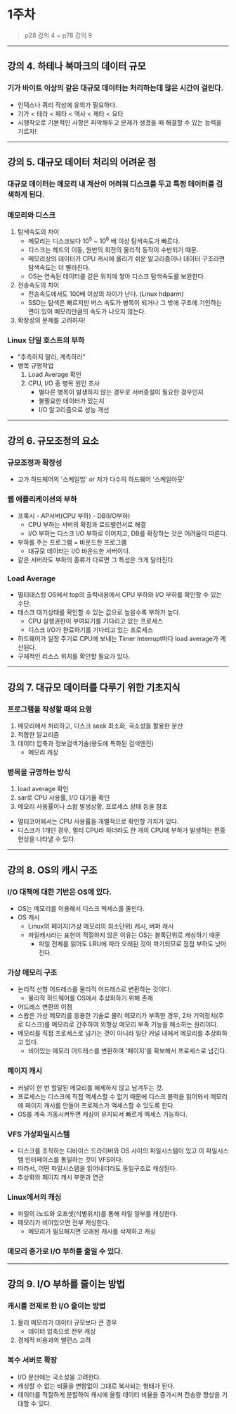 # 1주차
> p28 강의 4 ~ p78 강의 9

---
## 강의 4. 하테나 북마크의 데이터 규모
### 기가 바이트 이상의 같은 대규모 데이터는 처리하는데 많은 시간이 걸린다.
+ 인덱스나 쿼리 작성에 유의가 필요하다.
+ 기가 < 테라 < 페타 < 엑사 < 제타 < 요타
+ 시행착오로 기본적인 사항은 파악해두고 문제가 생겼을 때 해결할 수 있는 능력을 기르자!

---
## 강의 5. 대규모 데이터 처리의 어려운 점
### 대규모 데이터는 메모리 내 계산이 어려워 디스크를 두고 특정 데이터를 검색하게 된다.
### 메모리와 디스크
1. 탐색속도의 차이 
    + 메모리는 디스크보다 10<sup>5</sup> ~ 10<sup>6</sup> 배 이상 탐색속도가 빠르다.
    + 디스크는 헤드의 이동, 원반의 회전의 물리적 동작이 수반되기 때문.
    + 메모리상의 데이터가 CPU 캐시에 올리기 쉬운 알고리즘이나 데이터 구조라면 탐색속도는 더 빨라진다.
    + OS는 연속된 데이터를 같은 위치에 쌓아 디스크 탐색속도를 보완한다.
2. 전송속도의 차이 
    + 전송속도에서도 100배 이상의 차이가 난다. (Linux hdparm)
    + SSD는 탐색은 빠르지만 버스 속도가 병목이 되거나 그 밖에 구조에 기인하는 면이 있어 메모리만큼의 속도가 나오지 않는다.
3. 확장성의 문제를 고려하자!
### Linux 단일 호스트의 부하
+ "추측하지 말라, 계측하라"
+ 병목 규명작업
    1. Load Average 확인
    2. CPU, I/O 중 병목 원인 조사
        + 별다른 병목이 발생하지 않는 경우로 서버증설이 필요한 경우인지
        + 불필요한 데이터가 있는지
        + I/O 알고리즘으로 성능 개선
    
---
## 강의 6. 규모조정의 요소
### 규모조정과 확장성
+ 고가 하드웨어의 '스케일업' or 저가 다수의 하드웨어 '스케일아웃'
### 웹 애플리케이션의 부하
+ 프록시 - AP서버(CPU 부하) - DB(I/O부하)
    + CPU 부하는 서버의 확장과 로드밸런서로 해결
    + I/O 부하는 디스크 I/O 부하로 이어지고, DB를 확장하는 것은 어려움이 따른다.
+ 부하를 주는 프로그램 = 바운드한 프로그램
    + 대규모 데이터는 I/O 바운드한 서버이다.
+ 같은 서버라도 부하의 종류가 다르면 그 특성은 크게 달라진다.
### Load Average   
+ 멀티태스킹 OS에서 top의 출력내용에서 CPU 부하와 I/O 부하를 확인할 수 있는 수단.
+ 태스크 대기상태를 확인할 수 있는 값으로 높을수록 부하가 높다.
  + CPU 실행권한이 부여되기를 기다리고 있는 프로세스
  + 디스크 I/O가 완료하기를 기다리고 있는 프로세스
+ 하드웨어가 일정 주기로 CPU에 보내는 Timer Interrupt마다 load average가 계산된다.
+ 구체적인 리소스 위치를 확인할 필요가 있다.

---
## 강의 7. 대규모 데이터를 다루기 위한 기초지식
### 프로그램을 작성할 때의 요령
1. 메모리에서 처리하고, 디스크 seek 최소화, 국소성을 활용한 분산
2. 적합한 알고리즘
3. 데이터 압축과 정보검색기술(용도에 특화된 검색엔진)
    + 메모리 캐싱
### 병목을 규명하는 방식
1. load average 확인
2. sar로 CPU 사용률, I/O 대기율 확인
3. 메모리 사용률이나 스왑 발생상황, 프로세스 상태 등을 참조
+ 멀티코어에서는 CPU 사용률을 개별적으로 확인할 가치가 있다.
+ 디스크가 1개인 경우, 멀티 CPU라 하더라도 한 개의 CPU에 부하가 발생하는 편중현상을 나타낼 수 있다.


---
## 강의 8. OS의 캐시 구조
### I/O 대책에 대한 기반은 OS에 있다.
+ OS는 메모리를 이용해서 디스크 액세스를 줄인다.
+ OS 캐시
    + Linux의 페이지(가상 메모리의 최소단위) 캐시, 버퍼 캐시
    + 파일캐시라는 표현이 적절하지 않은 이유는 OS는 블록단위로 캐싱하기 때문
        + 파일 전체를 읽어도 LRU에 따라 오래된 것이 파기되므로 점점 부하도 낮아진다.
### 가상 메모리 구조
+ 논리적 선형 어드레스를 물리적 어드레스로 변환하는 것이다.
  + 물리적 하드웨어를 OS에서 추상화하기 위해 존재
+ 어드레스 변환의 이점
+ 스왑은 가상 메모리를 응용한 기술로 물리 메모리가 부족한 경우, 2차 기억장치(주로 디스크)를 메모리로 간주하여 외형상 메모리 부족 기능을 해소하는 원리이다.
+ 메모리를 직접 프로세스로 넘기는 것이 아니라 일단 커널 내에서 메모리를 추상화하고 있다.
    + 비어있는 메모리 어드레스를 변환하여 '페이지'를 확보해서 프로세스로 넘긴다.
### 페이지 캐시
+ 커널이 한 번 할달된 메모리를 해제하지 않고 남겨두는 것.
+ 프로세스는 디스크에 직접 액세스할 수 없기 때문에 디스크 블럭을 읽어와서 메모리에 페이지 캐시를 만들어 프로제스가 액세스할 수 있도록 한다.
+ OS를 계속 가동시켜두면 캐싱이 유지되서 빠르게 엑세스 가능하다.
### VFS 가상파일시스템
+ 디스크를 조작하는 디바이스 드라이버와 OS 사이의 파일시스템이 있고 이 파일시스템 인터페이스를 통일하는 것이 VFS이다.
+ 따라서, 어떤 파일시스템을 읽어내더라도 동일구조로 캐싱된다.
+ 추상화와 페이지 캐시 부분과 연관
### Linux에서의 캐싱
+ 파일의 i노드와 오프셋(식별위치)를 통해 파일 일부를 캐싱한다.
+ 메모리가 비어있으면 전부 캐싱한다. 
    + 메모리가 필요해지면 오래된 캐시를 삭제하고 캐싱
### 메모리 증가로 I/O 부하를 줄일 수 있다.

---
## 강의 9. I/O 부하를 줄이는 방법
### 캐시를 전제로 한 I/O 줄이는 방법
1. 물리 메모리가 데이터 규모보다 큰 경우
    + 데이터 압축으로 전부 캐싱
2. 경제적 비용과의 밸런스 고려
  
  
### 복수 서버로 확장
+ I/O 분산에는 국소성을 고려한다.
+ 캐싱할 수 없는 비율을 변함없이 그대로 복사되는 형태가 된다.
+ 데이터를 적절하게 분할하여 캐시에 올릴 데이터 비율을 증가시켜 전송량 향상을 기대할 수 있다.
    

    

    
    